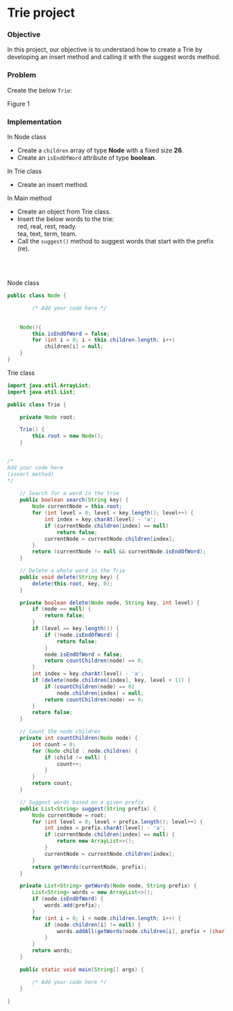 # Trie project   
   
   
### Objective

In this project, our objective is to understand how to create a Trie by developing an insert method and calling it with the suggest words method.   
   
   
### Problem
   
   
Create the below `Trie`:   

Figure 1   
   
   
### Implementation   

In Node class
- Create a `children` array of type **Node** with a fixed size **26**.
- Create an `isEndOfWord` attribute of type **boolean**.



In Trie class  
- Create an insert method.

In Main method
- Create an object from Trie class.
- Insert the below words to the trie:   
  red, real, rest, ready.   
  tea, text, term, team.
- Call the `suggest()` method to suggest words that start with the prefix (re).

<br/>
<br/>

Node class

```java
public class Node {

        /* Add your code here */

    
    Node(){
        this.isEndOfWord = false;
        for (int i = 0; i < this.children.length; i++)
            children[i] = null;
    }
}
```
   
Trie class
   
```java
import java.util.ArrayList;
import java.util.List;

public class Trie {

    private Node root;

    Trie() {
        this.root = new Node();
    }


/*
Add your code here
(insert method)
*/
   
    // Search for a word in the trie
    public boolean search(String key) {
        Node currentNode = this.root;
        for (int level = 0; level < key.length(); level++) {
            int index = key.charAt(level) - 'a';
            if (currentNode.children[index] == null)
                return false;
            currentNode = currentNode.children[index];
        }
        return (currentNode != null && currentNode.isEndOfWord);
    }

    // Delete a whole word in the Trie
    public void delete(String key) {
        delete(this.root, key, 0);
    }

    private boolean delete(Node node, String key, int level) {
        if (node == null) {
            return false;
        }
        if (level == key.length()) {
            if (!node.isEndOfWord) {
                return false;
            }
            node.isEndOfWord = false;
            return countChildren(node) == 0;
        }
        int index = key.charAt(level) - 'a';
        if (delete(node.children[index], key, level + 1)) {
            if (countChildren(node) == 0)
                node.children[index] = null;
            return countChildren(node) == 0;
        }
        return false;
    }

    // Count the node children
    private int countChildren(Node node) {
        int count = 0;
        for (Node child : node.children) {
            if (child != null) {
                count++;
            }
        }
        return count;
    }

    // Suggest words based on a given prefix
    public List<String> suggest(String prefix) {
        Node currentNode = root;
        for (int level = 0; level < prefix.length(); level++) {
            int index = prefix.charAt(level) - 'a';
            if (currentNode.children[index] == null) {
                return new ArrayList<>();
            }
            currentNode = currentNode.children[index];
        }
        return getWords(currentNode, prefix);
    }

    private List<String> getWords(Node node, String prefix) {
        List<String> words = new ArrayList<>();
        if (node.isEndOfWord) {
            words.add(prefix);
        }
        for (int i = 0; i < node.children.length; i++) {
            if (node.children[i] != null) {
                words.addAll(getWords(node.children[i], prefix + (char) ('a' + i)));
            }
        }
        return words;
    }

    public static void main(String[] args) {

        /* Add your code here */
    }

}

```

